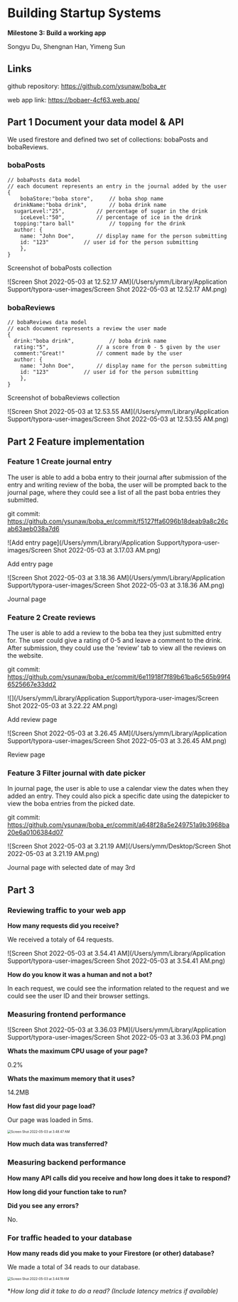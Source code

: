 # Building Startup Systems 

**Milestone 3: Build a working app**

Songyu Du, Shengnan Han, Yimeng Sun

## Links

github repository: https://github.com/ysunaw/boba_er

web app link: https://bobaer-4cf63.web.app/ 

## Part 1 Document your data model & API

We used firestore and defined two set of collections: bobaPosts and bobaReviews. 

### bobaPosts

```
// bobaPosts data model
// each document represents an entry in the journal added by the user 
{
	bobaStore:"boba store", 	// boba shop name
  drinkName:"boba drink",		// boba drink name
  sugarLevel:"25", 			// percentage of sugar in the drink
	iceLevel:"50", 			// percentage of ice in the drink
  topping:"taro ball"			// topping for the drink
  author: { 
  	name: "John Doe", 		// display name for the person submitting
  	id: "123" 			// user id for the person submitting 
	},
}
```

Screenshot of bobaPosts collection

![Screen Shot 2022-05-03 at 12.52.17 AM](/Users/ymm/Library/Application Support/typora-user-images/Screen Shot 2022-05-03 at 12.52.17 AM.png)

### bobaReviews

```
// bobaReviews data model
// each document represents a review the user made
{
  drink:"boba drink", 			// boba drink name
  rating:"5",				// a score from 0 - 5 given by the user
  comment:"Great!"			// comment made by the user
  author: { 
  	name: "John Doe", 		// display name for the person submitting
  	id: "123" 			// user id for the person submitting 
	},
}
```

Screenshot of bobaReviews collection

![Screen Shot 2022-05-03 at 12.53.55 AM](/Users/ymm/Library/Application Support/typora-user-images/Screen Shot 2022-05-03 at 12.53.55 AM.png)

## Part 2 Feature implementation

### Feature 1 Create journal entry

The user is able to add a boba entry to their journal after submission of the entry and writing review of the boba, the user will be prompted back to the journal page, where they could see a list of all the past boba entries they submitted. 

git commit: https://github.com/ysunaw/boba_er/commit/f5127ffa6096b18deab9a8c26cab63aeb038a7d6

![Add entry page](/Users/ymm/Library/Application Support/typora-user-images/Screen Shot 2022-05-03 at 3.17.03 AM.png)

Add entry page

![Screen Shot 2022-05-03 at 3.18.36 AM](/Users/ymm/Library/Application Support/typora-user-images/Screen Shot 2022-05-03 at 3.18.36 AM.png)

Journal page

### Feature 2 Create reviews

The user is able to add a review to the boba tea they just submitted entry for. The user could give a rating of 0-5 and leave a comment to the drink. After submission, they could use the 'review' tab to view all the reviews on the website.

git commit: https://github.com/ysunaw/boba_er/commit/6e11918f7f89b61ba6c565b99f46525667e33dd2

![](/Users/ymm/Library/Application Support/typora-user-images/Screen Shot 2022-05-03 at 3.22.22 AM.png)

Add review page

![Screen Shot 2022-05-03 at 3.26.45 AM](/Users/ymm/Library/Application Support/typora-user-images/Screen Shot 2022-05-03 at 3.26.45 AM.png)

Review page

### Feature 3 Filter journal with date picker

In journal page, the user is able to use a calendar view the dates when they added an entry. They could also pick a specific date using the datepicker to view the boba entries from the picked date. 

git commit: https://github.com/ysunaw/boba_er/commit/a648f28a5e249751a9b3968ba20e6a0106384d07

![Screen Shot 2022-05-03 at 3.21.19 AM](/Users/ymm/Desktop/Screen Shot 2022-05-03 at 3.21.19 AM.png)

Journal page with selected date of may 3rd

## Part 3

### Reviewing traffic to your web app

**How many requests did you receive?**

We received a totaly of 64 requests. 

![Screen Shot 2022-05-03 at 3.54.41 AM](/Users/ymm/Library/Application Support/typora-user-images/Screen Shot 2022-05-03 at 3.54.41 AM.png)

**How do you know it was a human and not a bot?**

In each request, we could see the information related to the request and we could see the user ID and their browser settings. 

### Measuring frontend performance

![Screen Shot 2022-05-03 at 3.36.03 PM](/Users/ymm/Library/Application Support/typora-user-images/Screen Shot 2022-05-03 at 3.36.03 PM.png)

**Whats the maximum CPU usage of your page?**

0.2%

**Whats the maximum memory that it uses?**

14.2MB

**How fast did your page load?**

Our page was loaded in 5ms. 

<img src="/Users/ymm/Library/Application Support/typora-user-images/Screen Shot 2022-05-03 at 3.48.47 AM.png" alt="Screen Shot 2022-05-03 at 3.48.47 AM" style="zoom:50%;" />

**How much data was transferred?**



### Measuring backend performance

**How many API calls did you receive and how long does it take to respond?**



**How long did your function take to run?**



**Did you see any errors?** 

No. 

### For traffic headed to your database

**How many reads did you make to your Firestore (or other) database?**

We made a total of 34 reads to our database. 

<img src="/Users/ymm/Library/Application Support/typora-user-images/Screen Shot 2022-05-03 at 3.44.19 AM.png" alt="Screen Shot 2022-05-03 at 3.44.19 AM" style="zoom:50%;" />

**How long did it take to do a read? (*Include latency metrics if available)** 

